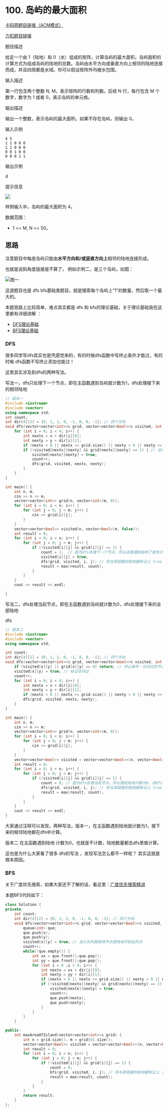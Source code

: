 
# 100. 岛屿的最大面积 

[卡码网题目链接（ACM模式）](https://kamacoder.com/problempage.php?pid=1172)

[力扣题目链接](https://programmercarl.com/0695.%E5%B2%9B%E5%B1%BF%E7%9A%84%E6%9C%80%E5%A4%A7%E9%9D%A2%E7%A7%AF.html#%E6%80%9D%E8%B7%AF)

题目描述

给定一个由 1（陆地）和 0（水）组成的矩阵，计算岛屿的最大面积。岛屿面积的计算方式为组成岛屿的陆地的总数。岛屿由水平方向或垂直方向上相邻的陆地连接而成，并且四周都是水域。你可以假设矩阵外均被水包围。

输入描述

第一行包含两个整数 N, M，表示矩阵的行数和列数。后续 N 行，每行包含 M 个数字，数字为 1 或者 0，表示岛屿的单元格。

输出描述

输出一个整数，表示岛屿的最大面积。如果不存在岛屿，则输出 0。

输入示例

```
4 5
1 1 0 0 0
1 1 0 0 0
0 0 1 0 0
0 0 0 1 1
```

输出示例

4

提示信息

![](https://code-thinking-1253855093.file.myqcloud.com/pics/20240517103410.png)

样例输入中，岛屿的最大面积为 4。

数据范围：

* 1 <= M, N <= 50。


## 思路 

注意题目中每座岛屿只能由**水平方向和/或竖直方向上**相邻的陆地连接形成。

也就是说斜角度链接是不算了， 例如示例二，是三个岛屿，如图：

![图一](https://code-thinking-1253855093.file.myqcloud.com/pics/20220726094200.png) 

这道题目也是 dfs bfs基础类题目，就是搜索每个岛屿上“1”的数量，然后取一个最大的。

本题思路上比较简单，难点其实都是 dfs 和 bfs的理论基础，关于理论基础我在这里都有详细讲解 ： 

* [DFS理论基础](https://programmercarl.com/kamacoder/图论深搜理论基础.html)
* [BFS理论基础](https://programmercarl.com/kamacoder/图论广搜理论基础.html)

### DFS 

很多同学写dfs其实也是凭感觉来的，有的时候dfs函数中写终止条件才能过，有的时候 dfs函数不写终止添加也能过！ 

这里其实涉及到dfs的两种写法。

写法一，dfs只处理下一个节点，即在主函数遇到岛屿就计数为1，dfs处理接下来的相邻陆地

```CPP 
// 版本一
#include <iostream>
#include <vector>
using namespace std;
int count;
int dir[4][2] = {0, 1, 1, 0, -1, 0, 0, -1}; // 四个方向
void dfs(vector<vector<int>>& grid, vector<vector<bool>>& visited, int x, int y) {
    for (int i = 0; i < 4; i++) {
        int nextx = x + dir[i][0];
        int nexty = y + dir[i][1];
        if (nextx < 0 || nextx >= grid.size() || nexty < 0 || nexty >= grid[0].size()) continue;  // 越界了，直接跳过
        if (!visited[nextx][nexty] && grid[nextx][nexty] == 1) { // 没有访问过的 同时 是陆地的
            visited[nextx][nexty] = true;
            count++;
            dfs(grid, visited, nextx, nexty);
        }
    }
}

int main() {
    int n, m;
    cin >> n >> m;
    vector<vector<int>> grid(n, vector<int>(m, 0));
    for (int i = 0; i < n; i++) {
        for (int j = 0; j < m; j++) {
            cin >> grid[i][j];
        }
    }
    vector<vector<bool>> visited(n, vector<bool>(m, false));
    int result = 0;
    for (int i = 0; i < n; i++) {
        for (int j = 0; j < m; j++) {
            if (!visited[i][j] && grid[i][j] == 1) {
                count = 1;  // 因为dfs处理下一个节点，所以这里遇到陆地了就先计数，dfs处理接下来的相邻陆地
                visited[i][j] = true;
                dfs(grid, visited, i, j); // 将与其链接的陆地都标记上 true
                result = max(result, count);
            }
        }
    }
    cout << result << endl;

}
```

写法二，dfs处理当前节点，即在主函数遇到岛屿就计数为0，dfs处理接下来的全部陆地

dfs 
```CPP 
// 版本二
#include <iostream>
#include <vector>
using namespace std;

int count;
int dir[4][2] = {0, 1, 1, 0, -1, 0, 0, -1}; // 四个方向
void dfs(vector<vector<int>>& grid, vector<vector<bool>>& visited, int x, int y) {
    if (visited[x][y] || grid[x][y] == 0) return; // 终止条件：访问过的节点 或者 遇到海水
    visited[x][y] = true; // 标记访问过
    count++;
    for (int i = 0; i < 4; i++) {
        int nextx = x + dir[i][0];
        int nexty = y + dir[i][1];
        if (nextx < 0 || nextx >= grid.size() || nexty < 0 || nexty >= grid[0].size()) continue;  // 越界了，直接跳过
        dfs(grid, visited, nextx, nexty);
    }
}

int main() {
    int n, m;
    cin >> n >> m;
    vector<vector<int>> grid(n, vector<int>(m, 0));
    for (int i = 0; i < n; i++) {
        for (int j = 0; j < m; j++) {
            cin >> grid[i][j];
        }
    }
    vector<vector<bool>> visited = vector<vector<bool>>(n, vector<bool>(m, false));
    int result = 0;
    for (int i = 0; i < n; i++) {
        for (int j = 0; j < m; j++) {
            if (!visited[i][j] && grid[i][j] == 1) {
                count = 0; // 因为dfs处理当前节点，所以遇到陆地计数为0，进dfs之后在开始从1计数
                dfs(grid, visited, i, j); // 将与其链接的陆地都标记上 true
                result = max(result, count);
            }
        }
    }
    cout << result << endl;
}
```

大家通过注释可以发现，两种写法，版本一，在主函数遇到陆地就计数为1，接下来的相邻陆地都在dfs中计算。 

版本二 在主函数遇到陆地 计数为0，也就是不计数，陆地数量都去dfs里做计算。 

这也是为什么大家看了很多 dfs的写法 ，发现写法怎么都不一样呢？ 其实这就是根本原因。


### BFS 

关于广度优先搜索，如果大家还不了解的话，看这里：[广度优先搜索精讲](https://programmercarl.com/kamacoder/图论广搜理论基础.html)

本题BFS代码如下：

```CPP 
class Solution {
private:
    int count;
    int dir[4][2] = {0, 1, 1, 0, -1, 0, 0, -1}; // 四个方向
    void bfs(vector<vector<int>>& grid, vector<vector<bool>>& visited, int x, int y) {
        queue<int> que;
        que.push(x);
        que.push(y);
        visited[x][y] = true; // 加入队列就意味节点是陆地可到达的点
        count++;
        while(!que.empty()) {
            int xx = que.front();que.pop();
            int yy = que.front();que.pop();
            for (int i = 0 ;i < 4; i++) {
                int nextx = xx + dir[i][0];
                int nexty = yy + dir[i][1];
                if (nextx < 0 || nextx >= grid.size() || nexty < 0 || nexty >= grid[0].size()) continue; // 越界
                if (!visited[nextx][nexty] && grid[nextx][nexty] == 1) { // 节点没有被访问过且是陆地
                    visited[nextx][nexty] = true;
                    count++;
                    que.push(nextx);
                    que.push(nexty);
                }
            }
        }
    }

public:
    int maxAreaOfIsland(vector<vector<int>>& grid) {
        int n = grid.size(), m = grid[0].size();
        vector<vector<bool>> visited = vector<vector<bool>>(n, vector<bool>(m, false));
        int result = 0;
        for (int i = 0; i < n; i++) {
            for (int j = 0; j < m; j++) {
                if (!visited[i][j] && grid[i][j] == 1) {
                    count = 0;
                    bfs(grid, visited, i, j); // 将与其链接的陆地都标记上 true
                    result = max(result, count);
                }
            }
        }
        return result;
    }
};

```

